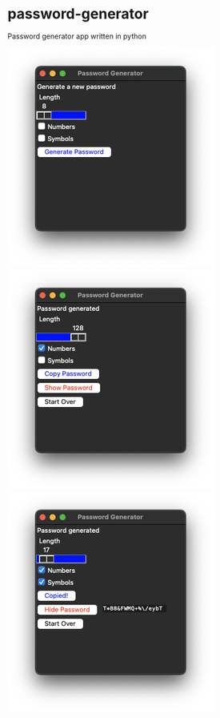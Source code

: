 # password-generator
Password generator app written in python

![screenshot](./assets/img/screenshot.png)
![screenshot3](./assets/img/screenshot3.png)
![screenshot2](./assets/img/screenshot2.png)
